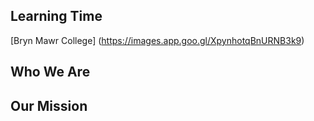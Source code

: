 ## Learning Time
[Bryn Mawr College] (https://images.app.goo.gl/XpynhotqBnURNB3k9)

## Who We Are 

## Our Mission 
